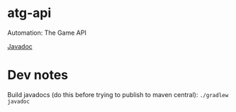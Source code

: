 # atg-api
Automation: The Game API

[Javadoc](https://www.javadoc.io/doc/io.github.brandeis-cosi-103a/atg-api/latest/index.html)

# Dev notes

Build javadocs (do this before trying to publish to maven central): `./gradlew javadoc`
